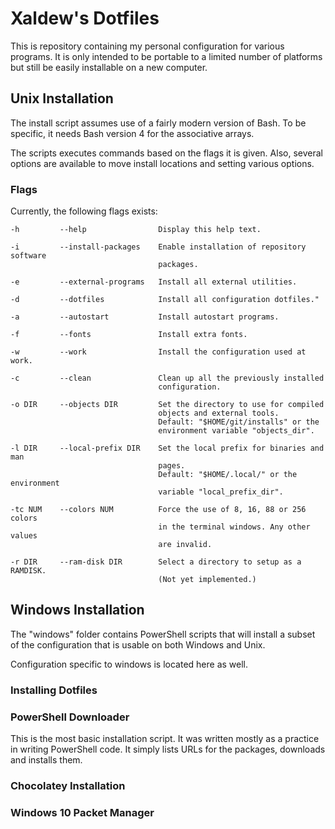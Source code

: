 # Xaldew's Dotfiles
This is repository containing my personal configuration for various programs. It
is only intended to be portable to a limited number of platforms but still be
easily installable on a new computer.

## Unix Installation
The install script assumes use of a fairly modern version of Bash. To be
specific, it needs Bash version 4 for the associative arrays.

The scripts executes commands based on the flags it is given. Also, several
options are available to move install locations and setting various options.

### Flags
Currently, the following flags exists:

    -h         --help                Display this help text.

    -i         --install-packages    Enable installation of repository software
                                     packages.

    -e         --external-programs   Install all external utilities.

    -d         --dotfiles            Install all configuration dotfiles."

    -a         --autostart           Install autostart programs.

    -f         --fonts               Install extra fonts.

    -w         --work                Install the configuration used at work.

    -c         --clean               Clean up all the previously installed
                                     configuration.

    -o DIR     --objects DIR         Set the directory to use for compiled
                                     objects and external tools.
                                     Default: "$HOME/git/installs" or the
                                     environment variable "objects_dir".

    -l DIR     --local-prefix DIR    Set the local prefix for binaries and man
                                     pages.
                                     Default: "$HOME/.local/" or the environment
                                     variable "local_prefix_dir".

    -tc NUM    --colors NUM          Force the use of 8, 16, 88 or 256 colors
                                     in the terminal windows. Any other values
                                     are invalid.

    -r DIR     --ram-disk DIR        Select a directory to setup as a RAMDISK.
                                     (Not yet implemented.)

## Windows Installation
The "windows" folder contains PowerShell scripts that will install a subset of
the configuration that is usable on both Windows and Unix.

Configuration specific to windows is located here as well.


### Installing Dotfiles


### PowerShell Downloader

This is the most basic installation script. It was written mostly as a practice
in writing PowerShell code. It simply lists URLs for the packages, downloads and
installs them.


### Chocolatey Installation


### Windows 10 Packet Manager
